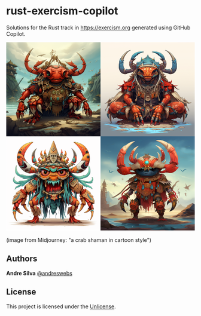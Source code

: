 # rust-exercism-copilot

Solutions for the Rust track in <https://exercism.org> generated using GitHub
Copilot.

!["a crab shaman in cartoon style", generated by Midjourney](./reprograma._a_crab_shaman_in_cartoon_style_612f7ea8-fe92-491b-b353-a311d146e532.webp)

(image from Midjourney: "a crab shaman in cartoon style")

## Authors

**Andre Silva** [@andreswebs](https://github.com/andreswebs)

## License

This project is licensed under the [Unlicense](UNLICENSE.md).

